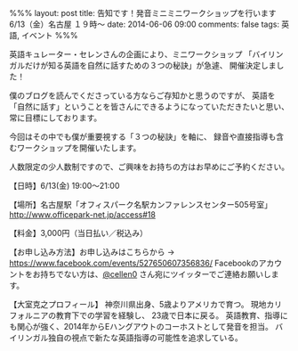 %%%
layout: post
title: 告知です！発音ミニミニワークショップを行います 6/13（金）名古屋 １９時〜
date: 2014-06-06 09:00
comments: false
tags: 英語, イベント
%%%

英語キュレーター・セレンさんの企画により、ミニワークショップ
「バイリンガルだけが知る英語を自然に話すための３つの秘訣」が急遽、
開催決定しました！

僕のブログを読んでくださっている方ならご存知かと思うのですが、
英語を「自然に話す」ということを皆さんにできるようになっていただきたいと思い、
常に目標にしております。

今回はその中でも僕が重要視する「３つの秘訣」を軸に、
録音や直接指導も含むワークショップを開催いたします。

人数限定の少人数制ですので、ご興味をお持ちの方はお早めにご予約ください。

【日時】6/13(金) 19:00〜21:00

【場所】名古屋駅「オフィスパーク名駅カンファレンスセンター505号室」
http://www.officepark-net.jp/access#18

【料金】3,000円（当日払い／税込み）

【お申し込み方法】お申し込みはこちらから &rarr; <a href="https://www.facebook.com/events/527650607356836/" target="_blank">https://www.facebook.com/events/527650607356836/</a>
Facebookのアカウントをお持ちでない方は、<a href="https://twitter.com/cellen0">@cellen0</a> さん宛にツイッターでご連絡お願いします。


【大室克之プロフィール】
神奈川県出身、5歳よりアメリカで育つ。
現地カリフォルニアの教育下での学習を経験し、
23歳で日本に戻る。
英語教育、指導にも関心が強く、2014年からEハングアウトのコーホストとして発音を担当。
バイリンガル独自の視点で新たな英語指導の可能性を追求している。